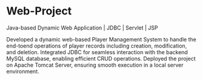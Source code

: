 # Web-Project
Java-based Dynamic Web Application | JDBC | Servlet | JSP


Developed a dynamic web-based Player Management System to handle the end-toend operations of player records including creation, modification, and deletion.
Integrated JDBC for seamless interaction with the backend MySQL database, enabling efficient CRUD operations.
Deployed the project on Apache Tomcat Server, ensuring smooth execution in a local server environment.
